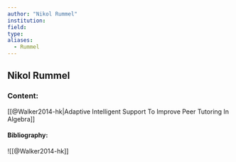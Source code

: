 ```yaml
---
author: "Nikol Rummel"
institution:
field:
type:
aliases:
  - Rummel
---
```


## Nikol Rummel

### Content:
[[@Walker2014-hk|Adaptive Intelligent Support To Improve Peer Tutoring In Algebra]]

#### Bibliography:

![[@Walker2014-hk]]